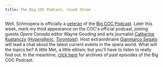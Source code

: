 ```yaml
---
title: The Big COC Podcast, round three
---
```


Well, Schmopera is officially a [veteran](/schmopera-makes-it-to-the-big-leagues/) of the [Big COC Podcast](http://www.coc.ca/ExploreAndLearn/NewToOpera/OnlineLearningCentre/Podcasts.aspx). Later this week, mark my third appearance on the COC's official podcast, joining guests _Opera Canada_ editor Wayne Gooding and arts journalist [Catherine Kustanczy](https://twitter.com/catekustanczy) ([_Hyperalleric_](https://twitter.com/hyperallergic), [_Torontoist_](https://twitter.com/Torontoist)). Host extraordinaire [Gianmarco Segato](https://twitter.com/ducadiposa) will lead a chat about the latest current events in the opera world. What will the topics be? A little Met, a little elitism; but you'll have to listen to really find out. In the meantime, [click here](http://www.coc.ca/ExploreAndLearn/NewToOpera/OnlineLearningCentre/Podcasts.aspx) for archives of past episodes of the Big COC Podcast.
